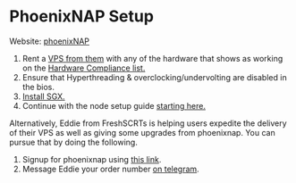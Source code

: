 # PhoenixNAP Setup

Website: [phoenixNAP](https://admin.phoenixnap.com/wap-pncpadmin-shell/orderForm?bmbPath=/order-management/order-form?currencyCode=usd)

1. Rent a [VPS from them](http://bit.ly/secretsgx) with any of the hardware that shows as working on the [Hardware Compliance list.](https://docs.scrt.network/docs/node-runners/hardware-compliance)
2. Ensure that Hyperthreading & overclocking/undervolting are disabled in the bios.
3. [Install SGX.](../node-set-up/install-sgx/)
4. Continue with the node setup guide [starting here.](../node-set-up/)

Alternatively, Eddie from FreshSCRTs is helping users expedite the delivery of their VPS as well as giving some upgrades from phoenixnap. You can pursue that by doing the following.

1. Signup for phoenixnap using [this link](http://bit.ly/secretsgx).
2. Message Eddie your order number [on telegram](https://t.me/onegaia).
